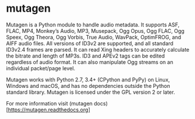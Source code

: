 # mutagen

Mutagen is a Python module to handle audio metadata. It supports ASF, FLAC, MP4, Monkey’s Audio, MP3, Musepack, Ogg Opus, Ogg FLAC, Ogg Speex, Ogg Theora, Ogg Vorbis, True Audio, WavPack, OptimFROG, and AIFF audio files. All versions of ID3v2 are supported, and all standard ID3v2.4 frames are parsed. It can read Xing headers to accurately calculate the bitrate and length of MP3s. ID3 and APEv2 tags can be edited regardless of audio format. It can also manipulate Ogg streams on an individual packet/page level.

Mutagen works with Python 2.7, 3.4+ (CPython and PyPy) on Linux, Windows and macOS, and has no dependencies outside the Python standard library. Mutagen is licensed under the GPL version 2 or later.

For more information visit (mutagen docs)[https://mutagen.readthedocs.org]
